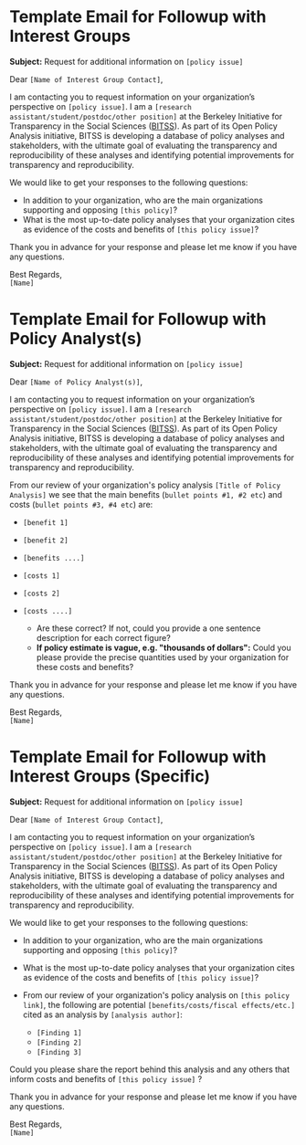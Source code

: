 # Template Email for Followup with Interest Groups

**Subject:** Request for additional information on `[policy issue]`

Dear `[Name of Interest Group Contact]`,

I am contacting you to request information on your organization’s perspective on `[policy issue]`. I am a `[research assistant/student/postdoc/other position]` at the Berkeley Initiative for Transparency in the Social Sciences ([BITSS](bitss.org/)). As part of its Open Policy Analysis initiative, BITSS is developing a database of policy analyses and stakeholders, with the ultimate goal of evaluating the transparency and reproducibility of these analyses and identifying potential improvements for transparency and reproducibility.

We would like to get your responses to the following questions:

- In addition to your organization, who are the main organizations supporting and opposing `[this policy]`?
- What is the most up-to-date policy analyses that your organization cites as evidence of the costs and benefits of `[this policy issue]`?

Thank you in advance for your response and please let me know if you have any questions.

Best Regards,  
`[Name]`  

# Template Email for Followup with Policy Analyst(s)

**Subject:** Request for additional information on `[policy issue]`  

Dear `[Name of Policy Analyst(s)]`,

I am contacting you to request information on your organization’s perspective on `[policy issue]`. I am a `[research assistant/student/postdoc/other position]` at the Berkeley Initiative for Transparency in the Social Sciences ([BITSS](bitss.org/)). As part of its Open Policy Analysis initiative, BITSS is developing a database of policy analyses and stakeholders, with the ultimate goal of evaluating the transparency and reproducibility of these analyses and identifying potential improvements for transparency and reproducibility.

From our review of your organization's policy analysis `[Title of Policy Analysis]` we see that the main benefits (`bullet points #1, #2 etc`) and costs (`bullet points #3, #4 etc`) are: 

  * `[benefit 1]`
  * `[benefit 2]`
  * `[benefits ....]`
  * `[costs 1]`
  * `[costs 2]`
  * `[costs ....]` 

    * Are these correct? If not, could you provide a one sentence description for each correct figure? 
    * **If policy estimate is vague, e.g. "thousands of dollars":** Could you please provide the precise quantities used by your organization for these costs and benefits?

Thank you in advance for your response and please let me know if you have any questions.

Best Regards,  
`[Name]`

# Template Email for Followup with Interest Groups (Specific)

**Subject:** Request for additional information on `[policy issue]`

Dear `[Name of Interest Group Contact]`,

I am contacting you to request information on your organization’s perspective on `[policy issue]`. I am a `[research assistant/student/postdoc/other position]` at the Berkeley Initiative for Transparency in the Social Sciences ([BITSS](bitss.org/)). As part of its Open Policy Analysis initiative, BITSS is developing a database of policy analyses and stakeholders, with the ultimate goal of evaluating the transparency and reproducibility of these analyses and identifying potential improvements for transparency and reproducibility.

We would like to get your responses to the following questions:

- In addition to your organization, who are the main organizations supporting and opposing `[this policy]`?
- What is the most up-to-date policy analyses that your organization cites as evidence of the costs and benefits of `[this policy issue]`?

- From our review of your organization's policy analysis on `[this policy link]`, the following are potential `[benefits/costs/fiscal effects/etc.]` cited as an analysis by `[analysis author]`:

  - `[Finding 1]`
  - `[Finding 2]`
  - `[Finding 3]`

Could you please share the report behind this analysis and any others that inform costs and benefits of `[this policy issue]` ?

Thank you in advance for your response and please let me know if you have any questions.
 
Best Regards,  
`[Name]`  

